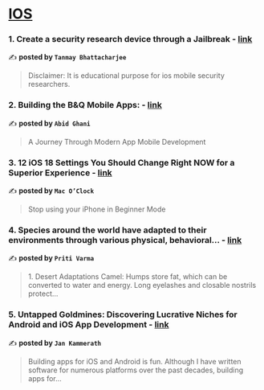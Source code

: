 
<h1><a href=https://medium.com/tag/ios/recommended target="_blank" rel="noopener noreferrer">IOS</a></h1>
<h3>1. Create a security research device through a Jailbreak - <a href="https://medium.com/@blackhawkk/create-a-security-research-device-through-a-jailbreak-876adc7d4eb2" target="_blank" rel="noopener noreferrer">link</a></h3>

✍️ **posted by `Tanmay Bhattacharjee`**

<blockquote>Disclaimer: It is educational purpose for ios mobile security researchers.</blockquote>

<h3>2. Building the B&Q Mobile Apps: - <a href="https://medium.com/@abid.ghani/building-the-b-q-mobile-apps-ce69ab593797" target="_blank" rel="noopener noreferrer">link</a></h3>

✍️ **posted by `Abid Ghani`**

<blockquote>A Journey Through Modern App Mobile Development</blockquote>

<h3>3. 12 iOS 18 Settings You Should Change Right NOW for a Superior Experience - <a href="https://medium.com/macoclock/12-ios-18-settings-you-should-change-right-now-for-a-superior-experience-1994d847fcce" target="_blank" rel="noopener noreferrer">link</a></h3>

✍️ **posted by `Mac O’Clock`**

<blockquote>Stop using your iPhone in Beginner Mode</blockquote>

<h3>4. Species around the world have adapted to their environments through various physical, behavioral… - <a href="https://medium.com/@pritivarma322/species-around-the-world-have-adapted-to-their-environments-through-various-physical-behavioral-eed162cb757e" target="_blank" rel="noopener noreferrer">link</a></h3>

✍️ **posted by `Priti Varma`**

<blockquote>1. Desert Adaptations
Camel:
Humps store fat, which can be converted to water and energy.
Long eyelashes and closable nostrils protect…</blockquote>

<h3>5. Untapped Goldmines: Discovering Lucrative Niches for Android and iOS App Development - <a href="https://medium.com/@jankammerath/untapped-goldmines-discovering-lucrative-niches-for-android-and-ios-app-development-ac7b073abcfd" target="_blank" rel="noopener noreferrer">link</a></h3>

✍️ **posted by `Jan Kammerath`**

<blockquote>Building apps for iOS and Android is fun. Although I have written software for numerous platforms over the past decades, building apps for…</blockquote>

